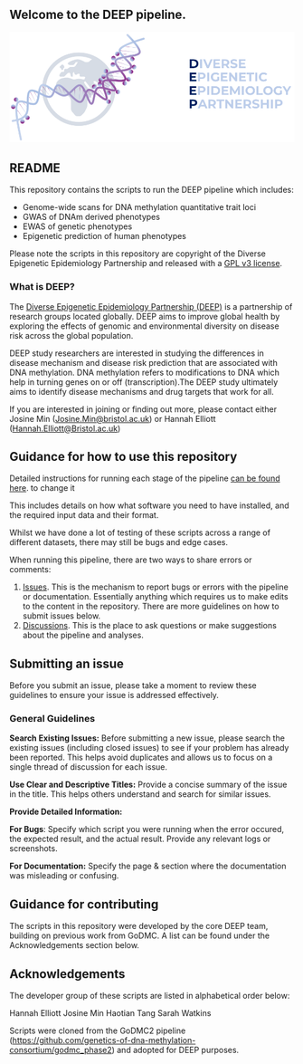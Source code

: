 ## Welcome to the DEEP pipeline.

![DEEP Logo](./images/DEEP.png)

## README
This repository contains the scripts to run the DEEP pipeline which includes:

* Genome-wide scans for DNA methylation quantitative trait loci
* GWAS of DNAm derived phenotypes
* EWAS of genetic phenotypes
* Epigenetic prediction of human phenotypes

Please note the scripts in this repository are copyright of the Diverse Epigenetic Epidemiology Partnership and released with a [GPL v3 license](LICENSE).

### What is DEEP?

The [Diverse Epigenetic Epidemiology Partnership (DEEP)](https://www.deep-epigenetics.org/) is a partnership of research groups located globally. DEEP aims to improve global health by exploring the effects of genomic and environmental diversity on disease risk across the global population.

DEEP study researchers are interested in studying the differences in disease mechanism and disease risk prediction that are associated with DNA methylation. DNA methylation refers to modifications to DNA which help in turning genes on or off (transcription).The DEEP study ultimately aims to identify disease mechanisms and drug targets that work for all.

If you are interested in joining or finding out more, please contact either Josine Min (Josine.Min@bristol.ac.uk) or Hannah Elliott (Hannah.Elliott@Bristol.ac.uk)

## Guidance for how to use this repository

Detailed instructions for running each stage of the pipeline [can be found here](https://github.com/MRCIEU/DEEP_mqtls/wiki). 
to change it

This includes details on how what software you need to have installed, and the required input data and their format. 

Whilst we have done a lot of testing of these scripts across a range of different datasets, there may still be bugs and edge cases. 

When running this pipeline, there are two ways to share errors or comments: 

1. [Issues](https://github.com/MRCIEU/DEEP_mqtls/issues). This is the mechanism to report bugs or errors with the pipeline or documentation. Essentially anything which requires us to make edits to the content in the repository. There are more guidelines on how to submit issues below.
2. [Discussions](https://github.com/MRCIEU/DEEP_mqtls/discussions). This is the place to ask questions or make suggestions about the pipeline and analyses. 

## Submitting an issue

Before you submit an issue, please take a moment to review these guidelines to ensure your issue is addressed effectively.

### General Guidelines
**Search Existing Issues:** Before submitting a new issue, please search the existing issues (including closed issues) to see if your problem has already been reported. This helps avoid duplicates and allows us to focus on a single thread of discussion for each issue.

**Use Clear and Descriptive Titles:** Provide a concise summary of the issue in the title. This helps others understand and search for similar issues.

**Provide Detailed Information:**

**For Bugs**: Specify which script you were running when the error occured, the expected result, and the actual result. Provide any relevant logs or screenshots.

**For Documentation:** Specify the page & section where the documentation was misleading or confusing. 

## Guidance for contributing

The scripts in this repository were developed by the core DEEP team, building on previous work from GoDMC. A list can be found under the Acknowledgements section below.


## Acknowledgements

The developer group of these scripts are listed in alphabetical order below:

Hannah Elliott
Josine Min 
Haotian Tang
Sarah Watkins
  
Scripts were cloned from the GoDMC2 pipeline (https://github.com/genetics-of-dna-methylation-consortium/godmc_phase2) and adopted for DEEP purposes. 
